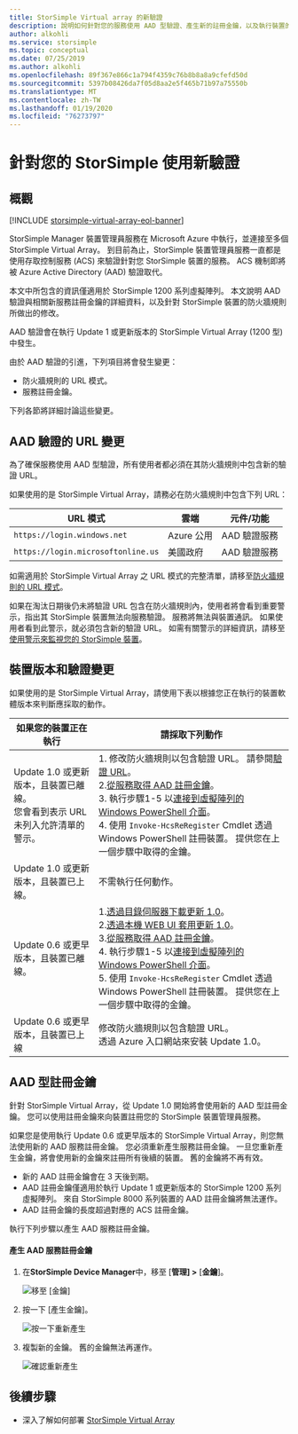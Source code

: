```yaml
---
title: StorSimple Virtual array 的新驗證
description: 說明如何針對您的服務使用 AAD 型驗證、產生新的註冊金鑰，以及執行裝置的手動註冊。
author: alkohli
ms.service: storsimple
ms.topic: conceptual
ms.date: 07/25/2019
ms.author: alkohli
ms.openlocfilehash: 89f367e866c1a794f4359c76b8b8a8a9cfefd50d
ms.sourcegitcommit: 5397b08426da7f05d8aa2e5f465b71b97a75550b
ms.translationtype: MT
ms.contentlocale: zh-TW
ms.lasthandoff: 01/19/2020
ms.locfileid: "76273797"
---
```

# <a name="use-the-new-authentication-for-your-storsimple"></a>針對您的 StorSimple 使用新驗證

## <a name="overview"></a>概觀

[!INCLUDE [storsimple-virtual-array-eol-banner](../../includes/storsimple-virtual-array-eol-banner.md)]

StorSimple Manager 裝置管理員服務在 Microsoft Azure 中執行，並連接至多個 StorSimple Virtual Array。 到目前為止，StorSimple 裝置管理員服務一直都是使用存取控制服務 (ACS) 來驗證針對您 StorSimple 裝置的服務。 ACS 機制即將被 Azure Active Directory (AAD) 驗證取代。

本文中所包含的資訊僅適用於 StorSimple 1200 系列虛擬陣列。 本文說明 AAD 驗證與相關新服務註冊金鑰的詳細資料，以及針對 StorSimple 裝置的防火牆規則所做出的修改。

AAD 驗證會在執行 Update 1 或更新版本的 StorSimple Virtual Array (1200 型) 中發生。

由於 AAD 驗證的引進，下列項目將會發生變更：

- 防火牆規則的 URL 模式。
- 服務註冊金鑰。

下列各節將詳細討論這些變更。

## <a name="url-changes-for-aad-authentication"></a>AAD 驗證的 URL 變更

為了確保服務使用 AAD 型驗證，所有使用者都必須在其防火牆規則中包含新的驗證 URL。

如果使用的是 StorSimple Virtual Array，請務必在防火牆規則中包含下列 URL：

| URL 模式                         | 雲端 | 元件/功能         |
|------------------------------------|-------|---------------------------------|
| `https://login.windows.net`        | Azure 公用 |AAD 驗證服務      |
| `https://login.microsoftonline.us` | 美國政府 |AAD 驗證服務      |

如需適用於 StorSimple Virtual Array 之 URL 模式的完整清單，請移至[防火牆規則的 URL 模式](storsimple-ova-system-requirements.md#url-patterns-for-firewall-rules)。

如果在淘汰日期後仍未將驗證 URL 包含在防火牆規則內，使用者將會看到重要警示，指出其 StorSimple 裝置無法向服務驗證。 服務將無法與裝置通訊。 如果使用者看到此警示，就必須包含新的驗證 URL。 如需有關警示的詳細資訊，請移至[使用警示來監視您的 StorSimple 裝置](storsimple-virtual-array-manage-alerts.md#networking-alerts)。

## <a name="device-version-and-authentication-changes"></a>裝置版本和驗證變更

如果使用的是 StorSimple Virtual Array，請使用下表以根據您正在執行的裝置軟體版本來判斷應採取的動作。

| 如果您的裝置正在執行  | 請採取下列動作                                    |
|----------------------------|--------------------------------------------------------------|
| Update 1.0 或更新版本，且裝置已離線。 <br> 您會看到表示 URL 未列入允許清單的警示。| 1. 修改防火牆規則以包含驗證 URL。 請參閱[驗證 URL](#url-changes-for-aad-authentication)。 <br> 2.[從服務取得 AAD 註冊金鑰](#aad-based-registration-keys)。 <br> 3. 執行步驟1-5 以[連接到虛擬陣列的 Windows PowerShell 介面](storsimple-virtual-array-deploy2-provision-hyperv.md#step-2-provision-a-virtual-array-in-hypervisor)。<br> 4. 使用 `Invoke-HcsReRegister` Cmdlet 透過 Windows PowerShell 註冊裝置。 提供您在上一個步驟中取得的金鑰。|
| Update 1.0 或更新版本，且裝置已上線。| 不需執行任何動作。                                       |
| Update 0.6 或更早版本，且裝置已離線。 | 1.[透過目錄伺服器下載更新 1.0](storsimple-virtual-array-install-update-1.md#download-the-update-or-the-hotfix)。<br>2.[透過本機 WEB UI 套用更新 1.0](storsimple-virtual-array-install-update-1.md#install-the-update-or-the-hotfix)。<br>3.[從服務取得 AAD 註冊金鑰](#aad-based-registration-keys)。 <br>4. 執行步驟1-5 以[連接到虛擬陣列的 Windows PowerShell 介面](storsimple-virtual-array-deploy2-provision-hyperv.md#step-2-provision-a-virtual-array-in-hypervisor)。<br>5. 使用 `Invoke-HcsReRegister` Cmdlet 透過 Windows PowerShell 註冊裝置。 提供您在上一個步驟中取得的金鑰。|
| Update 0.6 或更早版本，且裝置已上線 | 修改防火牆規則以包含驗證 URL。<br> 透過 Azure 入口網站來安裝 Update 1.0。 |

## <a name="aad-based-registration-keys"></a>AAD 型註冊金鑰

針對 StorSimple Virtual Array，從 Update 1.0 開始將會使用新的 AAD 型註冊金鑰。 您可以使用註冊金鑰來向裝置註冊您的 StorSimple 裝置管理員服務。

如果您是使用執行 Update 0.6 或更早版本的 StorSimple Virtual Array，則您無法使用新的 AAD 服務註冊金鑰。 您必須重新產生服務註冊金鑰。 一旦您重新產生金鑰，將會使用新的金鑰來註冊所有後續的裝置。 舊的金鑰將不再有效。

- 新的 AAD 註冊金鑰會在 3 天後到期。
- AAD 註冊金鑰僅適用於執行 Update 1 或更新版本的 StorSimple 1200 系列虛擬陣列。 來自 StorSimple 8000 系列裝置的 AAD 註冊金鑰將無法運作。
- AAD 註冊金鑰的長度超過對應的 ACS 註冊金鑰。

執行下列步驟以產生 AAD 服務註冊金鑰。

#### <a name="to-generate-the-aad-service-registration-key"></a>產生 AAD 服務註冊金鑰

1. 在**StorSimple Device Manager**中，移至 [**管理] &gt;** [**金鑰**]。
    
    ![移至 [金鑰]](./media/storsimple-virtual-array-aad-registration-key/aad-registration-key1.png)

2. 按一下 [產生金鑰]。

    ![按一下重新產生](./media/storsimple-virtual-array-aad-registration-key/aad-click-generate-registration-key.png)

3. 複製新的金鑰。 舊的金鑰無法再運作。

    ![確認重新產生](./media/storsimple-virtual-array-aad-registration-key/aad-registration-key2.png)

## <a name="next-steps"></a>後續步驟

* 深入了解如何部署 [StorSimple Virtual Array](storsimple-virtual-array-deploy1-portal-prep.md)
